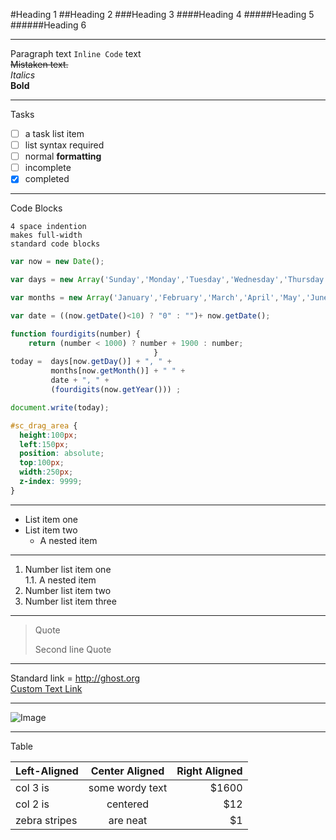#Heading 1
##Heading 2
###Heading 3
####Heading 4
#####Heading 5
######Heading 6	

---

Paragraph
text `Inline Code` text		
~~Mistaken text.~~	
*Italics*	
**Bold**	

---

Tasks
- [ ] a task list item
- [ ] list syntax required
- [ ] normal **formatting**
- [ ] incomplete
- [x] completed

---

Code Blocks

    4 space indention
    makes full-width
    standard code blocks

```js
var now = new Date();

var days = new Array('Sunday','Monday','Tuesday','Wednesday','Thursday','Friday','Saturday');

var months = new Array('January','February','March','April','May','June','July','August','September','October','November','December');

var date = ((now.getDate()<10) ? "0" : "")+ now.getDate();

function fourdigits(number)	{
	return (number < 1000) ? number + 1900 : number;
								}
today =  days[now.getDay()] + ", " +
         months[now.getMonth()] + " " +
         date + ", " +
         (fourdigits(now.getYear())) ;

document.write(today);
```

```css
#sc_drag_area {
  height:100px;
  left:150px;
  position: absolute;
  top:100px;
  width:250px;
  z-index: 9999;
}
```

---

* List item one
* List item two
    * A nested item

---

1. Number list item one		
	1.1. A nested item
2. Number list item two
3. Number list item three

---

> Quote
> 
> Second line Quote

---

Standard link =  http://ghost.org	
[Custom Text Link](http://ghost.org)

---

![Image](https://dl.dropboxusercontent.com/u/41297054/Pic.jpeg)

---

Table

| Left-Aligned  | Center Aligned  | Right Aligned |
| :------------ |:---------------:| -----:|
| col 3 is      | some wordy text | $1600 |
| col 2 is      | centered        |   $12 |
| zebra stripes | are neat        |    $1 |